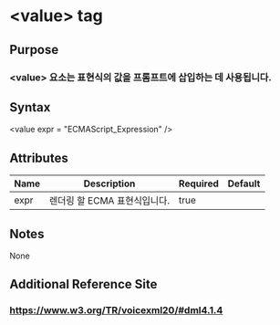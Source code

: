 # \<value> tag
## Purpose 
### \<value> 요소는 표현식의 값을 프롬프트에 삽입하는 데 사용됩니다.

## Syntax
\<value expr = "ECMAScript_Expression" />




## Attributes
|Name |Description |Required |Default|
|-----|------------|---------|-------|
|expr |렌더링 할 ECMA 표현식입니다.|true| |    


## Notes
None

## Additional Reference Site
### https://www.w3.org/TR/voicexml20/#dml4.1.4

